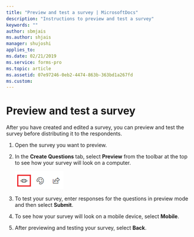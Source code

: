 ```yaml
---
title: "Preview and test a survey | MicrosoftDocs"
description: "Instructions to preview and test a survey"
keywords: ""
author: sbmjais
ms.author: shjais
manager: shujoshi
applies_to: 
ms.date: 02/21/2019
ms.service: forms-pro
ms.topic: article
ms.assetid: 07e97246-0eb2-4474-863b-363bd1a267fd
ms.custom: 
---
```

# Preview and test a survey

After you have created and edited a survey, you can preview and test the survey before distributing it to the respondents.

1.  Open the survey you want to preview.

2.  In the **Create Questions** tab, select **Preview** from the toolbar at the top to see how your survey will look on a computer.

    ![preview a survey](media/preview-survey.png "Preview a survey")  

3.  To test your survey, enter responses for the questions in preview mode and then select **Submit**.

4.  To see how your survey will look on a mobile device, select **Mobile**.

5.  After previewing and testing your survey, select **Back**.

